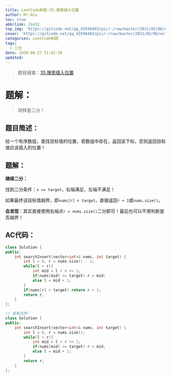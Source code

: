 ```yaml
---
title: LeetCode刷题-35.搜索插入位置
author: Mr.Niu
toc: true
abbrlink: 24432
top_img: 'https://gitcode.net/qq_43590403/pic/-/raw/master/2021/02/06/ecfd34a7e91fda4bf46196524b181e38.png'
cover: 'https://gitcode.net/qq_43590403/pic/-/raw/master/2021/02/06/ecfd34a7e91fda4bf46196524b181e38.png'
categories: LeetCode刷题
tags:
  - 二分
date: 2020-06-27 11:01:50
updated:
---
```


























> 题目链接：[35.搜索插入位置](https://leetcode-cn.com/problems/search-insert-position/)



# 题解：



> 同样是二分！



## 题目简述：

给一个有序数组，查找目标值的位置，若数组中存在，返回该下标，否则返回目标值应该插入的位置！

## 题解：

**继续二分：**

找到二分条件：`x >= target`，右端满足，左端不满足！

如果最终该目标值越界，即`nums[r] < target`，直接返回`r + 1`或`nums.size()`。



**会发现**：其实直接使用右端点`r = nums.size()`二分即可！最后也可以不用判断是否越界！	

## AC代码：



```c++
class Solution {
public:
    int searchInsert(vector<int>& nums, int target) {
        int l = 0, r = nums.size() - 1;
        while(l < r){
            int mid = l + r >> 1;
            if(nums[mid] >= target) r = mid;
            else l = mid + 1;
        }
        if(nums[r] < target) return r + 1;
        return r;
    }
};

// 或者这样：
class Solution {
public:
    int searchInsert(vector<int>& nums, int target) {
        int l = 0, r = nums.size();
        while(l < r){
            int mid = l + r >> 1;
            if(nums[mid] >= target) r = mid;
            else l = mid + 1;
        }
        return r;
    }
};
```



